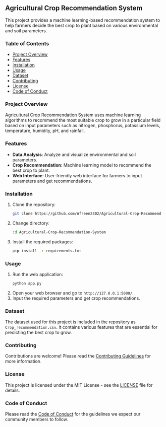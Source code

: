 ## Agricultural Crop Recommendation System

This project provides a machine learning-based recommendation system to help farmers decide the best crop to plant based on various environmental and soil parameters.

### Table of Contents
- [Project Overview](#project-overview)
- [Features](#features)
- [Installation](#installation)
- [Usage](#usage)
- [Dataset](#dataset)
- [Contributing](#contributing)
- [License](#license)
- [Code of Conduct](#code-of-conduct)

### Project Overview
Agricultural Crop Recommendation System uses machine learning algorithms to recommend the most suitable crop to grow in a particular field based on input parameters such as nitrogen, phosphorus, potassium levels, temperature, humidity, pH, and rainfall.

### Features
- **Data Analysis**: Analyze and visualize environmental and soil parameters.
- **Crop Recommendation**: Machine learning model to recommend the best crop to plant.
- **Web Interface**: User-friendly web interface for farmers to input parameters and get recommendations.

### Installation
1. Clone the repository:
    ```bash
    git clone https://github.com/Afreen2302/Agricultural-Crop-Recommendation-System.git
    ```
2. Change directory:
    ```bash
    cd Agricultural-Crop-Recommendation-System
    ```
3. Install the required packages:
    ```bash
    pip install -r requirements.txt
    ```

### Usage
1. Run the web application:
    ```bash
    python app.py
    ```
2. Open your web browser and go to `http://127.0.0.1:5000/`.
3. Input the required parameters and get crop recommendations.

### Dataset
The dataset used for this project is included in the repository as `Crop_recommendation.csv`. It contains various features that are essential for predicting the best crop to grow.

### Contributing
Contributions are welcome! Please read the [Contributing Guidelines](CONTRIBUTING.md) for more information.

### License
This project is licensed under the MIT License - see the [LICENSE](LICENSE) file for details.

### Code of Conduct
Please read the [Code of Conduct](CODE_OF_CONDUCT.md) for the guidelines we expect our community members to follow.
